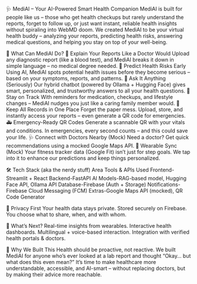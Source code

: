 🩺 MediAI – Your AI-Powered Smart Health Companion
MediAI is built for people like us – those who get health checkups but rarely understand the reports, forget to follow up, or just want instant, reliable health insights without spiraling into WebMD doom.
We created MediAI to be your virtual health buddy – analyzing your reports, predicting health risks, answering medical questions, and helping you stay on top of your well-being.

🚀 What Can MediAI Do?
🧾 Explain Your Reports Like a Doctor Would
Upload any diagnostic report (like a blood test), and MediAI breaks it down in simple language – no medical degree needed.
🧠 Predict Health Risks Early
Using AI, MediAI spots potential health issues before they become serious – based on your symptoms, reports, and patterns.
💬 Ask It Anything (Seriously)
Our hybrid chatbot (powered by Ollama + Hugging Face) gives smart, personalized, and trustworthy answers to all your health questions.
🧘 Stay on Track
With reminders for medication, checkups, and lifestyle changes – MediAI nudges you just like a caring family member would.
📂 Keep All Records in One Place
Forget the paper mess. Upload, store, and instantly access your reports – even generate a QR code for emergencies.
🚑 Emergency-Ready QR Codes
Generate a scannable QR with your vitals and conditions. In emergencies, every second counts – and this could save your life.
🩺 Connect with Doctors Nearby (Mock)
Need a doctor? Get quick recommendations using a mocked Google Maps API.
📲 Wearable Sync (Mock)
Your fitness tracker data (Google Fit) isn’t just for step goals. We tap into it to enhance our predictions and keep things personalized.

🛠️ Tech Stack (aka the nerdy stuff)
Area	Tools & APIs Used
Frontend-Streamlit + React
Backend-FastAPI
AI Models-RAG-based model, Hugging Face API, Ollama API
Database-Firebase (Auth + Storage)
Notifications-Firebase Cloud Messaging (FCM)
Extras-Google Maps API (mocked), QR Code Generator

🔐 Privacy First
Your health data stays private.
Stored securely on Firebase.
You choose what to share, when, and with whom.

🌱 What’s Next?
Real-time insights from wearables.
Interactive health dashboards.
Multilingual + voice-based interaction.
Integration with verified health portals & doctors.

🙌 Why We Built This
Health should be proactive, not reactive.
We built MediAI for anyone who’s ever looked at a lab report and thought “Okay… but what does this even mean?”
It’s time to make healthcare more understandable, accessible, and AI-smart – without replacing doctors, but by making their advice more reachable.
